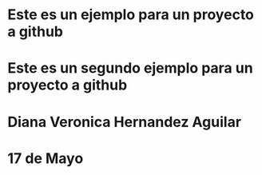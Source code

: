 # Este es un ejemplo para un proyecto a github
# Este es un segundo ejemplo para un proyecto a github
# Diana Veronica Hernandez Aguilar
# 17 de Mayo